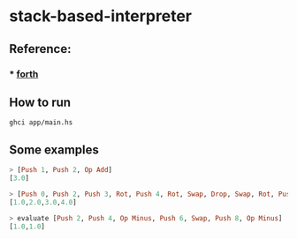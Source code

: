 # stack-based-interpreter

## Reference:
### * [forth](https://www.forth.com/starting-forth/2-stack-manipulation-operators-arithmetic/)

## How to run

```
ghci app/main.hs
```

## Some examples

```haskell
> [Push 1, Push 2, Op Add]
[3.0]
```

```haskell
> [Push 0, Push 2, Push 3, Rot, Push 4, Rot, Swap, Drop, Swap, Rot, Push 1]
[1.0,2.0,3.0,4.0]
```

```haskell
> evaluate [Push 2, Push 4, Op Minus, Push 6, Swap, Push 8, Op Minus]
[1.0,1.0]
```

